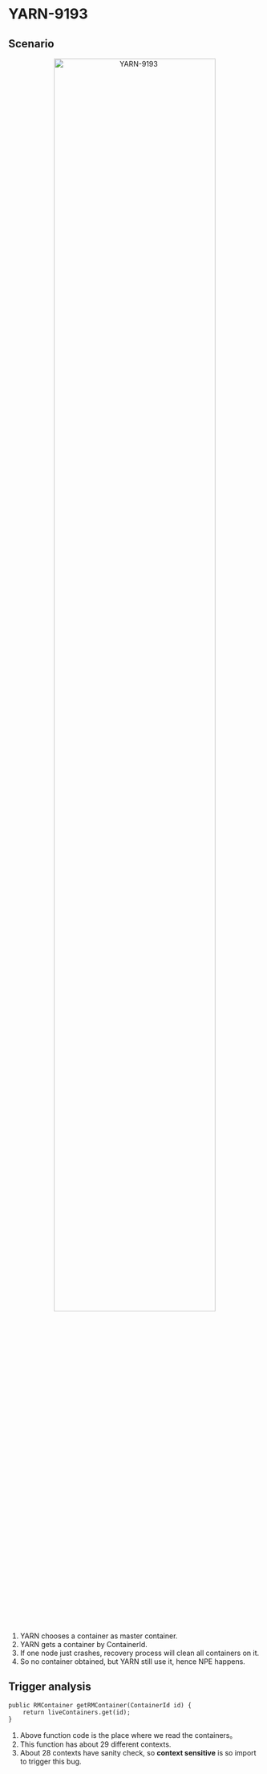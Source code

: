 # YARN-9193

## Scenario

<div  align="center">    
 <img src="https://github.com/lujiefsi/CrashTuner/blob/master/pictures/9193.png" width="80%" height="80%" alt="YARN-9193" align=center />
</div>




1. YARN  chooses a container as master container.
2. YARN gets a container by ContainerId.
3. If one node just crashes, recovery process will clean all containers on it.
4. So no  container obtained, but YARN still use it, hence NPE happens.

## Trigger analysis

```
public RMContainer getRMContainer(ContainerId id) {
    return liveContainers.get(id);
}
```

1. Above function code is the place where we read the containers。
2. This function has about 29 different contexts.
3. About 28 contexts have sanity check, so **context sensitive** is so import to trigger this bug.